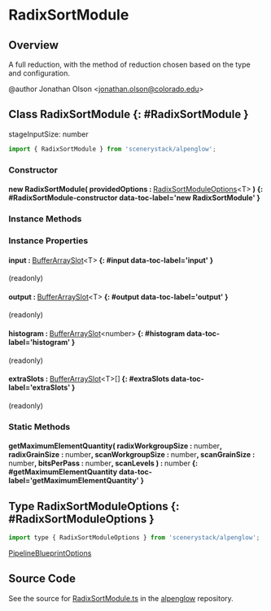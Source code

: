 # RadixSortModule

## Overview

A full reduction, with the method of reduction chosen based on the type and configuration.

@author Jonathan Olson &lt;jonathan.olson@colorado.edu&gt;

## Class RadixSortModule {: #RadixSortModule }


stageInputSize: number

```js
import { RadixSortModule } from 'scenerystack/alpenglow';
```
### Constructor

#### new RadixSortModule( providedOptions : <span style="font-weight: 400;">[RadixSortModuleOptions](../alpenglow/RadixSortModule.md#RadixSortModuleOptions)&lt;T&gt;</span> ) {: #RadixSortModule-constructor data-toc-label='new RadixSortModule' }

### Instance Methods



### Instance Properties

#### input : <span style="font-weight: 400;">[BufferArraySlot](../alpenglow/BufferArraySlot.md)&lt;T&gt;</span> {: #input data-toc-label='input' }

(readonly)

#### output : <span style="font-weight: 400;">[BufferArraySlot](../alpenglow/BufferArraySlot.md)&lt;T&gt;</span> {: #output data-toc-label='output' }

(readonly)

#### histogram : <span style="font-weight: 400;">[BufferArraySlot](../alpenglow/BufferArraySlot.md)&lt;<span style="color: hsla(calc(var(--md-hue) + 180deg),80%,40%,1);">number</span>&gt;</span> {: #histogram data-toc-label='histogram' }

(readonly)

#### extraSlots : <span style="font-weight: 400;">[BufferArraySlot](../alpenglow/BufferArraySlot.md)&lt;T&gt;[]</span> {: #extraSlots data-toc-label='extraSlots' }

(readonly)

### Static Methods

#### getMaximumElementQuantity( radixWorkgroupSize : <span style="font-weight: 400;"><span style="color: hsla(calc(var(--md-hue) + 180deg),80%,40%,1);">number</span></span>, radixGrainSize : <span style="font-weight: 400;"><span style="color: hsla(calc(var(--md-hue) + 180deg),80%,40%,1);">number</span></span>, scanWorkgroupSize : <span style="font-weight: 400;"><span style="color: hsla(calc(var(--md-hue) + 180deg),80%,40%,1);">number</span></span>, scanGrainSize : <span style="font-weight: 400;"><span style="color: hsla(calc(var(--md-hue) + 180deg),80%,40%,1);">number</span></span>, bitsPerPass : <span style="font-weight: 400;"><span style="color: hsla(calc(var(--md-hue) + 180deg),80%,40%,1);">number</span></span>, scanLevels ) : <span style="font-weight: 400;"><span style="color: hsla(calc(var(--md-hue) + 180deg),80%,40%,1);">number</span></span> {: #getMaximumElementQuantity data-toc-label='getMaximumElementQuantity' }



## Type RadixSortModuleOptions {: #RadixSortModuleOptions }


```js
import type { RadixSortModuleOptions } from 'scenerystack/alpenglow';
```


[PipelineBlueprintOptions](../alpenglow/PipelineBlueprint.md#PipelineBlueprintOptions)



## Source Code

See the source for [RadixSortModule.ts](https://github.com/phetsims/alpenglow/blob/main/js/webgpu/modules/gpu/RadixSortModule.ts) in the [alpenglow](https://github.com/phetsims/alpenglow) repository.

